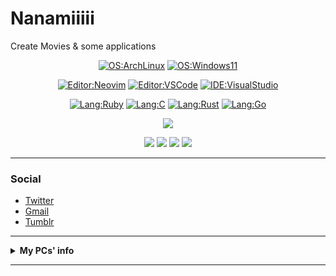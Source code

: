 # Nanamiiiii
Create Movies & some applications

<div align="center">
  
  [![OS:ArchLinux](https://img.shields.io/badge/OS-ArchLinux-blue?style=flat-square&logo=arch-linux)](https://archlinux.org)
  [![OS:Windows11](https://img.shields.io/badge/OS-Windows11-1e90ff?style=flat-square&logo=windows)](https://www.microsoft.com/ja-jp/windows)

  [![Editor:Neovim](https://img.shields.io/badge/Editor-Neovim-089642?style=flat-square&logo=neovim)](https://github.com/neovim/neovim)
  [![Editor:VSCode](https://img.shields.io/badge/Editor-VSCode-blue?style=flat-square&logo=visualstudiocode)](https://code.visualstudio.com/)
  [![IDE:VisualStudio](https://img.shields.io/badge/IDE-VisualStudio2022-blue?style=flat-square&logo=visualstudio)](https://visualstudio.microsoft.com/)
  
  [![Lang:Ruby](https://img.shields.io/badge/Lang-Ruby-red?style=flat-square&logo=ruby)]()
  [![Lang:C](https://img.shields.io/badge/Lang-C-9db7c4?style=flat-square&logo=c)]()
  [![Lang:Rust](https://img.shields.io/badge/Lang-Rust-cd853f?style=flat-square&logo=rust)]()
  [![Lang:Go](https://img.shields.io/badge/Lang-Go-blue?style=flat-square&logo=go)]()
  
</div>

<div align="center">
  
  ![](https://github-profile-summary-cards.vercel.app/api/cards/profile-details?username=Nanamiiiii&theme=github_dark)

  ![](https://github-profile-summary-cards.vercel.app/api/cards/most-commit-language?username=Nanamiiiii&theme=github_dark)
  ![](https://github-profile-summary-cards.vercel.app/api/cards/repos-per-language?username=Nanamiiiii&theme=github_dark)
  ![](https://github-profile-summary-cards.vercel.app/api/cards/stats?username=Nanamiiiii&theme=github_dark)
  ![](http://github-profile-summary-cards.vercel.app/api/cards/productive-time?username=Nanamiiiii&theme=github_dark&utcOffset=9)
  
</div>

---

### Social
* [Twitter](https://twitter.com/Nanamii_i)
* [Gmail](mailto:misly.lx00@gmail.com)
* [Tumblr](https://nanami-ii.tumblr.com)

---

<details>
  <summary><strong>My PCs' info</strong></summary>
  
  <br>
  
  <details>
    <summary><strong>Windows Machine</strong></summary>
    <ul>
      <li>OS: Windows 11 Pro / ArchLinux (WSL)</li>
      <li>MB: MSI MPG Z690 FORCE WIFI</li>
      <li>CPU: Intel Core i7-12700K 12C/20T</li>
      <li>RAM: Corsair Vengence DDR5-5200 White 32GB × 2</li>
      <li>GPU
        <ul>
          <li>MSI RTX 3070 Ti SUPRIM X 8G (NVIDIA GeForce RTX 3070 Ti)</li>
        </ul>
      </li>
      <li>Storage
        <ul>
          <li>Samsung SSD 970 EVO Plus 500GB (NVMe,BOOT)</li>
          <li>Samsung SSD 980 1TB (NVMe)</li>
          <li>Crucial SSD MX300 525GB (SATA600)</li>
          <li>WesternDigital WD40EZAZ (4TB 5400rpm)(SATA600)</li>
        </ul>
      </li>
      <li>Cooling: NZXT Kraken X63</li>
      <li>PSU: CoolerMaster V850 Gold V2 White Edition</li>
      <li>Case: NZXT H700i</li>
    </ul>
  </details>
  
  <details>
    <summary><strong>Linux Machine</strong></summary>
    <ul>
      <li>OS: ArchLinux (KDE)</li>
      <li>MB: ASUS ROG STRIX Z390-F</li>
      <li>CPU: Intel Core i7-9700K 8C/8T</li>
      <li>RAM: Corsair Vengence DDR4-2666 16GB × 4</li>
      <li>GPU
        <ul>
          <li>NVIDIA GeForce GT1030 2GB</li>
        </ul>
      </li>
      <li>Storage
        <ul>
          <li>Crucial SSD P2 500GB (NVMe, BOOT)</li>
          <li>KINGSTON SSD Q500 480GB (SATA600)</li>
          <li>WesternDigital WD1003FZEX (1TB 7200rpm)(SATA600)</li>
        </ul>
      </li>
      <li>Cooling: SCYTHE 無限五 Rev.C</li>
      <li>PSU: Corsair RM750x White</li>
      <li>Case: CoolerMaster MasterBox Q500L</li>
    </ul>
  </details>
  
  <details>
    <summary><strong>Laptop</strong></summary>
    <ul>
      <li>Type: MSI P65-8RE-015JP</li>
      <li>OS: Ubuntu 22.04 (KDE) / Windows 11 Pro / ArchLinux (WSL2)</li>
      <li>CPU: Intel Core i7-8750H 6C/12T (Boost 4.10GHz)</li>
      <li>RAM: DDR4-2666 16GB</li>
      <li>GPU: NVIDIA GeForce GTX1060 Max-Q</li>
      <li>SSD: WesternDigital SN500 500GB</li>
    </ul>
  </details>
  
  <details>
    <summary><strong>For Work (loaned)</strong></summary>
    <ul>
      <li>Type: MacBook Pro (2019)</li>
      <li>OS: macOS Monterey</li>
      <li>CPU: Intel Core i7-9750H 6C/12T (Boost 4.50GHz)</li>
      <li>RAM: DDR4-2666 16GB</li>
      <li>GPU: AMD Radeon Pro 5300M</li>
      <li>SSD: 512GB</li>
    </ul>
  </details>
  
  <details>
    <summary><strong>Home Kubernetes Cluster</strong></summary>
    <ul>
      <li>
        <strong>Control Plane</strong>
        <ul>
          <li>Type: Raspberry Pi 4 Model-B 8GB</li>
          <li>OS: Ubuntu Server 22.04 (ARM64)</li>
          <li>MMC: 128GB</li>
          <li>File Storage: Crucial SSD P2 500GB (NVMe -> USB3.0)</li>
        </ul>
       </li>
       <li>
        <strong>Worker (2 Nodes on KVM)</strong>
        <ul>
          <li>Type: CHUWI CoreBox</li>
          <li>OS: RedHat Enterprise Linux 9.0 (x86_64)</li>
          <li>CPU: Intel Core i5-8259U</li>
          <li>RAM: DDR4 16GB</li>
          <li>GPU: Intel Iris Plus Graphics 655</li>
          <li>Storage
            <ul>
              <li>NVMe 512GB</li>
              <li>Samsung SSD 860 EVO 500GB (SATA600)</li>
            </ul>
          </li>
          <li>KVM Instance
            <ul>
              <li>OS: Ubuntu Server 22.04</li>
            </ul>
          </li>
        </ul>
      </li>
    </ul>
  </details>
</details>

---
